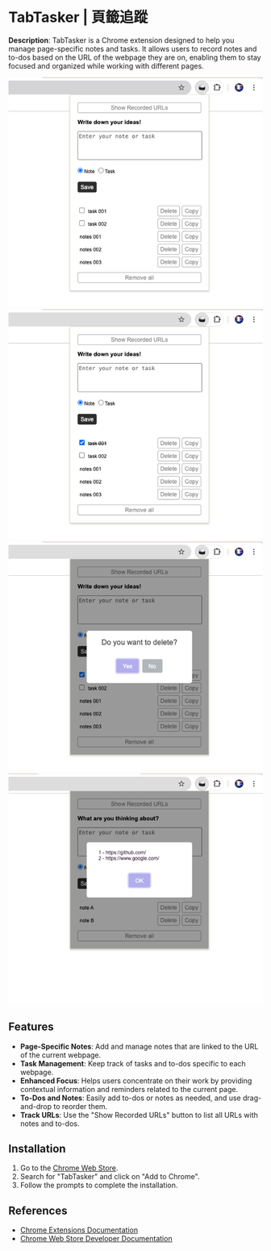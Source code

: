 # TabTasker | 頁籤追蹤 

**Description**: 
TabTasker is a Chrome extension designed to help you manage page-specific notes and tasks. It allows users to record notes and to-dos based on the URL of the webpage they are on, enabling them to stay focused and organized while working with different pages.


<img src="images/TabTasker1.png" alt="TabTasker" max-width="500"/>
<img src="images/TabTasker2.png" alt="TabTasker To dos" max-width="500"/>
<img src="images/TabTasker3.png" alt="TabTasker Alert" max-width="500"/>
<img src="images/TabTasker4.png" alt="TabTasker Show Recorded URLs button" max-width="500"/>



## Features

- **Page-Specific Notes**: Add and manage notes that are linked to the URL of the current webpage.
- **Task Management**: Keep track of tasks and to-dos specific to each webpage.
- **Enhanced Focus**: Helps users concentrate on their work by providing contextual information and reminders related to the current page.
- **To-Dos and Notes**: Easily add to-dos or notes as needed, and use drag-and-drop to reorder them.
- **Track URLs**: Use the "Show Recorded URLs" button to list all URLs with notes and to-dos.

## Installation

1. Go to the [Chrome Web Store](https://chrome.google.com/webstore).
2. Search for "TabTasker" and click on "Add to Chrome".
3. Follow the prompts to complete the installation.


## References

- [Chrome Extensions Documentation](https://developer.chrome.com/docs/extensions/)
- [Chrome Web Store Developer Documentation](https://developer.chrome.com/docs/webstore/)


